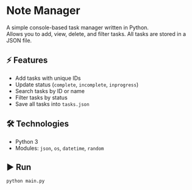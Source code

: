 
# Note Manager

A simple console-based task manager written in Python.  
Allows you to add, view, delete, and filter tasks. All tasks are stored in a JSON file.

## ⚡ Features
- Add tasks with unique IDs
- Update status (`complete`, `incomplete`, `inprogress`)
- Search tasks by ID or name
- Filter tasks by status
- Save all tasks into `tasks.json`

## 🛠️ Technologies
- Python 3
- Modules: `json`, `os`, `datetime`, `random`

## ▶️ Run
```bash
python main.py
